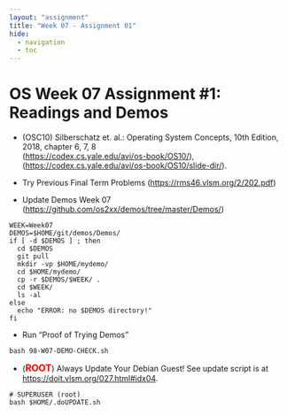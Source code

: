 ```yaml
---
layout: "assignment"
title: "Week 07 - Assignment 01" 
hide:
  - navigation
  - toc
---
```


# OS Week 07 Assignment #1: Readings and Demos

- (OSC10) Silberschatz et. al.: Operating System Concepts, 10th Edition, 2018, chapter 6, 7, 8  
(<https://codex.cs.yale.edu/avi/os-book/OS10/>),  
(<https://codex.cs.yale.edu/avi/os-book/OS10/slide-dir/>).

- Try Previous Final Term Problems (<https://rms46.vlsm.org/2/202.pdf>)

- Update Demos Week 07  
(<https://github.com/os2xx/demos/tree/master/Demos/>)

```
WEEK=Week07
DEMOS=$HOME/git/demos/Demos/
if [ -d $DEMOS ] ; then
  cd $DEMOS
  git pull
  mkdir -vp $HOME/mydemo/
  cd $HOME/mydemo/
  cp -r $DEMOS/$WEEK/ .
  cd $WEEK/
  ls -al
else
  echo "ERROR: no $DEMOS directory!"
fi
```

- Run “Proof of Trying Demos”

```
bash 98-W07-DEMO-CHECK.sh
```

- (<span style="color:red; font-weight:bold; font-size:larger;">ROOT</span>) Always Update Your Debian Guest! See update script is at  
<https://doit.vlsm.org/027.html#idx04>.

```
# SUPERUSER (root)
bash $HOME/.doUPDATE.sh
```